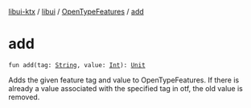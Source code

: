 [libui-ktx](../../index.md) / [libui](../index.md) / [OpenTypeFeatures](index.md) / [add](./add.md)

# add

`fun add(tag: `[`String`](https://kotlinlang.org/api/latest/jvm/stdlib/kotlin/-string/index.html)`, value: `[`Int`](https://kotlinlang.org/api/latest/jvm/stdlib/kotlin/-int/index.html)`): `[`Unit`](https://kotlinlang.org/api/latest/jvm/stdlib/kotlin/-unit/index.html)

Adds the given feature tag and value to OpenTypeFeatures. If there is already a value
associated with the specified tag in otf, the old value is removed.

